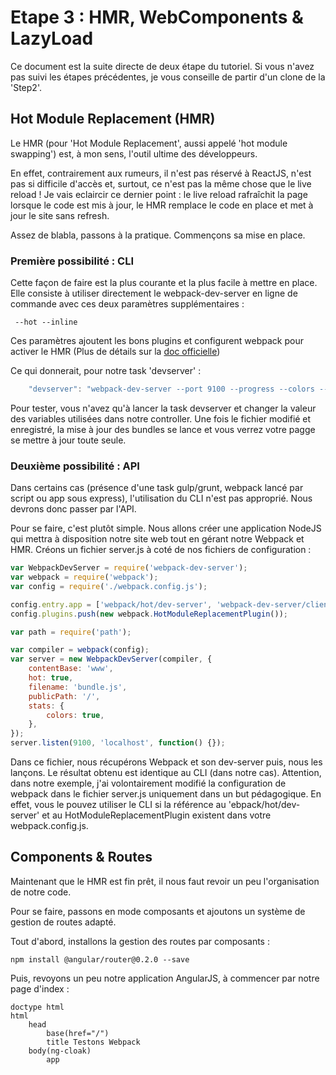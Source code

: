 # Etape 3 : HMR, WebComponents & LazyLoad 

Ce document est la suite directe de deux étape du tutoriel. Si vous n'avez pas suivi les étapes précédentes, je vous conseille de partir d'un clone de la 'Step2'. 

## Hot Module Replacement (HMR)

Le HMR (pour 'Hot Module Replacement', aussi appelé 'hot module swapping') est, à mon sens, l'outil ultime des développeurs.

En effet, contrairement aux rumeurs, il n'est pas réservé à ReactJS, n'est pas si difficile d'accès et, surtout, ce n'est pas la même chose que le live reload !
Je vais eclaircir ce dernier point : le live reload rafraîchit la page lorsque le code est mis à jour, le HMR remplace le code en place et met à jour le site sans refresh.

Assez de blabla, passons à la pratique. Commençons sa mise en place.

### Première possibilité : CLI

Cette façon de faire est la plus courante et la plus facile à mettre en place. Elle consiste à utiliser directement le webpack-dev-server en ligne de commande avec ces deux paramètres supplémentaires :

``` shell
 --hot --inline
``` 

Ces paramètres ajoutent les bons plugins et configurent webpack pour activer le HMR (Plus de détails sur la [doc officielle](https://webpack.github.io/docs/webpack-dev-server.html#webpack-dev-server-cli))  

Ce qui donnerait, pour notre task 'devserver' :
``` javascript
    "devserver": "webpack-dev-server --port 9100 --progress --colors --hot --inline"
``` 

Pour tester, vous n'avez qu'à lancer la task devserver et changer la valeur des variables utilisées dans notre controller. Une fois le fichier modifié et enregistré, la mise à jour des bundles se lance et vous verrez votre pagge se mettre à jour toute seule.

### Deuxième possibilité : API

Dans certains cas (présence d'une task gulp/grunt, webpack lancé par script ou app sous express), l'utilisation du CLI n'est pas approprié. 
Nous devrons donc passer par l'API.

Pour se faire, c'est plutôt simple. Nous allons créer une application NodeJS qui mettra à disposition notre site web tout en gérant notre Webpack et HMR.
Créons un fichier server.js à coté de nos fichiers de configuration :
``` javascript
var WebpackDevServer = require('webpack-dev-server');
var webpack = require('webpack');
var config = require('./webpack.config.js');

config.entry.app = ['webpack/hot/dev-server', 'webpack-dev-server/client?http://localhost:9100/', './src/index.js'];
config.plugins.push(new webpack.HotModuleReplacementPlugin());

var path = require('path');

var compiler = webpack(config);
var server = new WebpackDevServer(compiler, {
    contentBase: 'www',
    hot: true,
    filename: 'bundle.js',
    publicPath: '/',
    stats: {
        colors: true,
    },
});
server.listen(9100, 'localhost', function() {});
``` 

Dans ce fichier, nous récupérons Webpack et son dev-server puis, nous les lançons. Le résultat obtenu est identique au CLI (dans notre cas).
Attention, dans notre exemple, j'ai volontairement modifié la configuration de webpack dans le fichier server.js uniquement dans un but pédagogique. En effet, vous le pouvez utiliser le CLI si la référence au 'ebpack/hot/dev-server' et au HotModuleReplacementPlugin existent dans votre webpack.config.js.

## Components & Routes

Maintenant que le HMR est fin prêt, il nous faut revoir un peu l'organisation de notre code.

Pour se faire, passons en mode composants et ajoutons un système de gestion de routes adapté.

Tout d'abord, installons la gestion des routes par composants :
``` shell
npm install @angular/router@0.2.0 --save
``` 

Puis, revoyons un peu notre application AngularJS, à commencer par notre page d'index :
``` pug
doctype html
html
    head
        base(href="/")
        title Testons Webpack
    body(ng-cloak)
        app
``` 